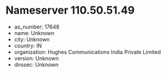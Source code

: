 # Nameserver 110.50.51.49

* as_number: 17648
* name: Unknown
* city: Unknown
* country: IN
* organization: Hughes Communications India Private Limited
* version: Unknown
* dnssec: Unknown
